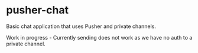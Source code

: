 pusher-chat
===========

Basic chat application that uses Pusher and private channels.

Work in progress - Currently sending does not work as we have no auth to a private channel.
